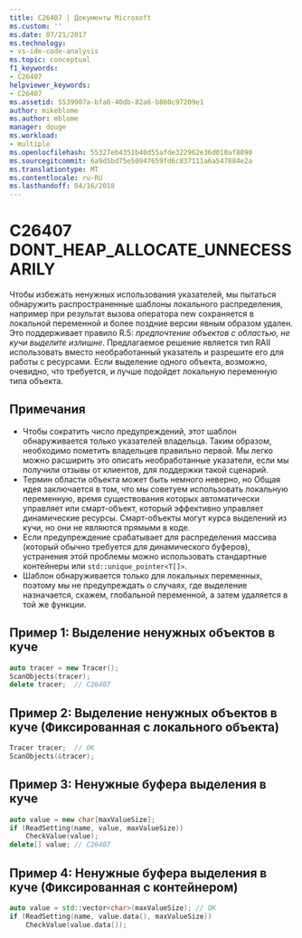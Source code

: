 ```yaml
---
title: C26407 | Документы Microsoft
ms.custom: ''
ms.date: 07/21/2017
ms.technology:
- vs-ide-code-analysis
ms.topic: conceptual
f1_keywords:
- C26407
helpviewer_keywords:
- C26407
ms.assetid: 5539907a-bfa0-40db-82a6-b860c97209e1
author: mikeblome
ms.author: mblome
manager: douge
ms.workload:
- multiple
ms.openlocfilehash: 55327eb4351b40d55afde322962e36d010af8890
ms.sourcegitcommit: 6a9d5bd75e50947659fd6c837111a6a547884e2a
ms.translationtype: MT
ms.contentlocale: ru-RU
ms.lasthandoff: 04/16/2018
---
```

# <a name="c26407-dontheapallocateunnecessarily"></a>C26407 DONT_HEAP_ALLOCATE_UNNECESSARILY
Чтобы избежать ненужных использования указателей, мы пытаться обнаружить распространенные шаблоны локального распределения, например при результат вызова оператора new сохраняется в локальной переменной и более поздние версии явным образом удален. Это поддерживает правило R.5: *предпочтение объектов с областью, не кучи выделите излишне*. Предлагаемое решение является тип RAII использовать вместо необработанный указатель и разрешите его для работы с ресурсами. Если выделение одного объекта, возможно, очевидно, что требуется, и лучше подойдет локальную переменную типа объекта.

## <a name="remarks"></a>Примечания
- Чтобы сократить число предупреждений, этот шаблон обнаруживается только указателей владельца. Таким образом, необходимо пометить владельцев правильно первой. Мы легко можно расширить это описать необработанные указатели, если мы получили отзывы от клиентов, для поддержки такой сценарий.
- Термин области объекта может быть немного неверно, но Общая идея заключается в том, что мы советуем использовать локальную переменную, время существования которых автоматически управляет или смарт-объект, который эффективно управляет динамические ресурсы. Смарт-объекты могут курса выделений из кучи, но они не являются прямыми в коде.
- Если предупреждение срабатывает для распределения массива (который обычно требуется для динамического буферов), устранения этой проблемы можно использовать стандартные контейнеры или `std::unique_pointer<T[]>`.
- Шаблон обнаруживается только для локальных переменных, поэтому мы не предупреждать о случаях, где выделение назначается, скажем, глобальной переменной, а затем удаляется в той же функции.

## <a name="example-1-unnecessary-object-allocation-on-heap"></a>Пример 1: Выделение ненужных объектов в куче
```cpp
auto tracer = new Tracer();
ScanObjects(tracer);
delete tracer;  // C26407
```

## <a name="example-2-unnecessary-object-allocation-on-heap-fixed-with-local-object"></a>Пример 2: Выделение ненужных объектов в куче (Фиксированная с локального объекта)
```cpp
Tracer tracer;  // OK
ScanObjects(&tracer);
```

## <a name="example-3-unnecessary-buffer-allocation-on-heap"></a>Пример 3: Ненужные буфера выделения в куче
```cpp
auto value = new char[maxValueSize];
if (ReadSetting(name, value, maxValueSize))
    CheckValue(value);
delete[] value; // C26407
```
## <a name="example-4-unnecessary-buffer-allocation-on-the-heap-fixed-with-container"></a>Пример 4: Ненужные буфера выделения в куче (Фиксированная с контейнером)
```cpp
auto value = std::vector<char>(maxValueSize); // OK
if (ReadSetting(name, value.data(), maxValueSize))
    CheckValue(value.data());
```
